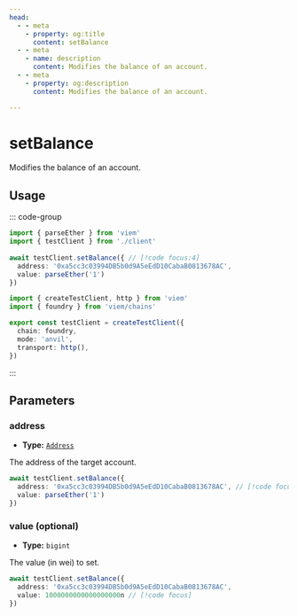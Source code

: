 ```yaml
---
head:
  - - meta
    - property: og:title
      content: setBalance
  - - meta
    - name: description
      content: Modifies the balance of an account.
  - - meta
    - property: og:description
      content: Modifies the balance of an account.

---
```


# setBalance

Modifies the balance of an account.

## Usage

::: code-group

```ts [example.ts]
import { parseEther } from 'viem'
import { testClient } from './client'
 
await testClient.setBalance({ // [!code focus:4]
  address: '0xa5cc3c03994DB5b0d9A5eEdD10CabaB0813678AC',
  value: parseEther('1')
})
```

```ts [client.ts]
import { createTestClient, http } from 'viem'
import { foundry } from 'viem/chains'

export const testClient = createTestClient({
  chain: foundry,
  mode: 'anvil',
  transport: http(), 
})
```

:::

## Parameters

### address

- **Type:** [`Address`](/docs/glossary/types#address)

The address of the target account.

```ts
await testClient.setBalance({
  address: '0xa5cc3c03994DB5b0d9A5eEdD10CabaB0813678AC', // [!code focus]
  value: parseEther('1')
})
```

### value (optional)

- **Type:** `bigint`

The value (in wei) to set.

```ts
await testClient.setBalance({
  address: '0xa5cc3c03994DB5b0d9A5eEdD10CabaB0813678AC',
  value: 1000000000000000000n // [!code focus]
})
```